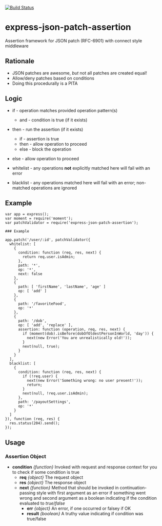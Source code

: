 
[![Build Status](https://travis-ci.org/matmar10/express-json-patch-assertion.svg?branch=master)](https://travis-ci.org/matmar10/express-json-patch-assertion)



# express-json-patch-assertion

Assertion framework for JSON patch (RFC-6901) with connect style middleware

## Rationale

* JSON patches are awesome, _but_ not all patches are created equal!
* Allow/deny patches based on conditions
* Doing this procedurally is a PITA

## Logic

* if - operation matches provided operation pattern(s)
  * and - condition is true (if it exists)
* then - run the assertion (if it exists)
  * if - assertion is true
  * then - allow operation to proceed
  * else - block the operation
* else - allow operation to proceed

* whitelist - any operations **not** explicitly matched here will fail with an error
* blacklist - any operations matched here will fail with an error; non-matched operations are ignored

## Example

```
var app = express();
var moment = require('moment');
var patchValidator = require('express-json-patch-assertion');

### Example

app.patch('/user/:id', patchValidator({
  whitelist: [
    {
      condition: function (req, res, next) {
        return req.user.isAdmin;
      },
      path: '*',
      op: '*',
      next: false
    },
    {
      path: [ 'firstName', 'lastName', 'age' ]
      op: [ 'add' ]
    },
    {
      path: '/favoriteFood',
      op: '*'
    },
    {
      path: '/dob',
      op: [ 'add', 'replace' ],
      assertion: function (operation, req, res, next) {
        if (moment(dob).isBefore(dobOfOldestPersonInWorld, 'day')) {
          next(new Error('You are unrealistically old!'));
        }
        next(null, true);
      }
    }
  ],
  blacklist: [
    {
      condition: function (req, res, next) {
        if (!req.user) {
          next(new Error('Something wrong: no user present!'));
          return;
        }
        next(null, !req.user.isAdmin);
      },
      path: '/payoutSettings',
      op: '*'
    }
  ]
}), function (req, res) {
  res.status(204).send();
});

```

## Usage

### Assertion Object

* **condition** _{function}_ Invoked with request and response context for you to check if some condition is true
	* **req** _{object}_ The request object
	* **res** _{object}_ The response object
	* **next** _{function}_ Method that should be invoked in continuation-passing style with first argument as an error if something went wrong and second argument as a boolean indicating if the condition evaluated to _true_/_false_
		* **err** _{object}_ An error, if one occurred or falsey if OK
		* **result** _{boolean}_ A truthy value indicating if condition was true/false

